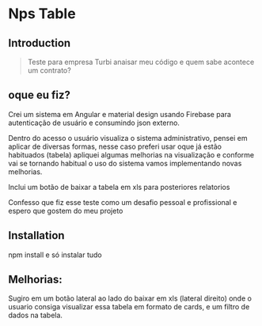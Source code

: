 # Nps Table

## Introduction

> Teste para empresa Turbi anaisar meu código e quem sabe acontece um contrato?

## oque eu fiz?
Crei um sistema em Angular e material design usando Firebase para autenticação de usuário e consumindo json externo.

Dentro do  acesso o usuário visualiza o sistema  administrativo, pensei em aplicar de diversas formas, nesse caso preferi usar oque já estão habituados (tabela) apliquei algumas melhorias na visualização e conforme vai se tornando habitual o uso do sistema vamos implementando novas melhorias.


Inclui um botão de baixar a tabela em xls para posteriores relatorios

Confesso que fiz esse teste como um desafio pessoal e profissional e espero que gostem do meu projeto



## Installation

npm install e só instalar tudo


## Melhorias:

Sugiro em um botão lateral ao lado do baixar em xls (lateral direito) onde o usuario consiga visualizar essa tabela em formato de cards, e um filtro de dados na tabela.


